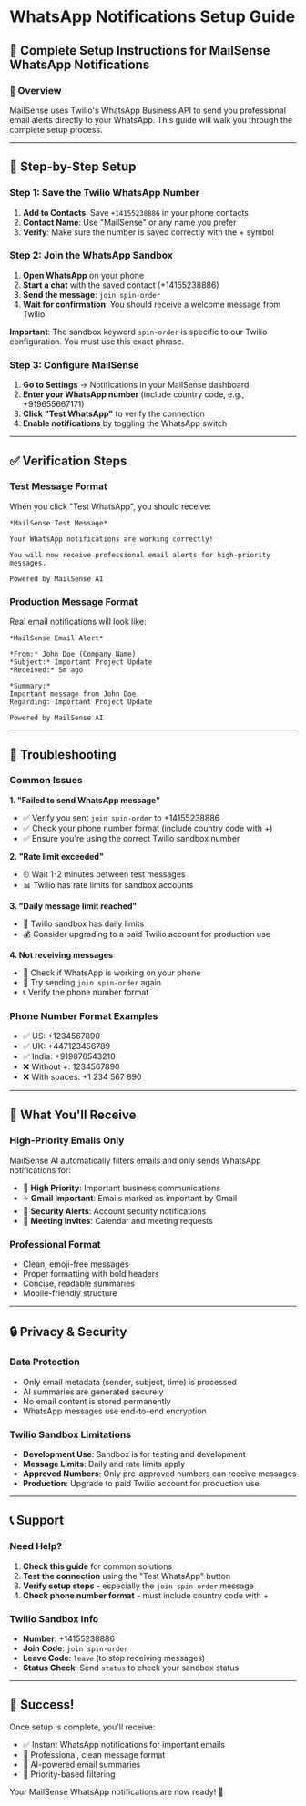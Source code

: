 # WhatsApp Notifications Setup Guide

## 📱 Complete Setup Instructions for MailSense WhatsApp Notifications

### 🎯 Overview
MailSense uses Twilio's WhatsApp Business API to send you professional email alerts directly to your WhatsApp. This guide will walk you through the complete setup process.

---

## 🚀 Step-by-Step Setup

### Step 1: Save the Twilio WhatsApp Number
1. **Add to Contacts**: Save `+14155238886` in your phone contacts
2. **Contact Name**: Use "MailSense" or any name you prefer
3. **Verify**: Make sure the number is saved correctly with the + symbol

### Step 2: Join the WhatsApp Sandbox
1. **Open WhatsApp** on your phone
2. **Start a chat** with the saved contact (+14155238886)
3. **Send the message**: `join spin-order`
4. **Wait for confirmation**: You should receive a welcome message from Twilio

**Important**: The sandbox keyword `spin-order` is specific to our Twilio configuration. You must use this exact phrase.

### Step 3: Configure MailSense
1. **Go to Settings** → Notifications in your MailSense dashboard
2. **Enter your WhatsApp number** (include country code, e.g., +919655667171)
3. **Click "Test WhatsApp"** to verify the connection
4. **Enable notifications** by toggling the WhatsApp switch

---

## ✅ Verification Steps

### Test Message Format
When you click "Test WhatsApp", you should receive:

```
*MailSense Test Message*

Your WhatsApp notifications are working correctly!

You will now receive professional email alerts for high-priority messages.

Powered by MailSense AI
```

### Production Message Format
Real email notifications will look like:

```
*MailSense Email Alert*

*From:* John Doe (Company Name)
*Subject:* Important Project Update
*Received:* 5m ago

*Summary:*
Important message from John Doe.
Regarding: Important Project Update

Powered by MailSense AI
```

---

## 🔧 Troubleshooting

### Common Issues

**1. "Failed to send WhatsApp message"**
- ✅ Verify you sent `join spin-order` to +14155238886
- ✅ Check your phone number format (include country code with +)
- ✅ Ensure you're using the correct Twilio sandbox number

**2. "Rate limit exceeded"**
- ⏰ Wait 1-2 minutes between test messages
- 📊 Twilio has rate limits for sandbox accounts

**3. "Daily message limit reached"**
- 📅 Twilio sandbox has daily limits
- 💰 Consider upgrading to a paid Twilio account for production use

**4. Not receiving messages**
- 📱 Check if WhatsApp is working on your phone
- 🔄 Try sending `join spin-order` again
- 📞 Verify the phone number format

### Phone Number Format Examples
- ✅ US: +1234567890
- ✅ UK: +447123456789
- ✅ India: +919876543210
- ❌ Without +: 1234567890
- ❌ With spaces: +1 234 567 890

---

## 🎯 What You'll Receive

### High-Priority Emails Only
MailSense AI automatically filters emails and only sends WhatsApp notifications for:
- 🔴 **High Priority**: Important business communications
- ⭐ **Gmail Important**: Emails marked as important by Gmail
- 🚨 **Security Alerts**: Account security notifications
- 📅 **Meeting Invites**: Calendar and meeting requests

### Professional Format
- Clean, emoji-free messages
- Proper formatting with bold headers
- Concise, readable summaries
- Mobile-friendly structure

---

## 🔒 Privacy & Security

### Data Protection
- Only email metadata (sender, subject, time) is processed
- AI summaries are generated securely
- No email content is stored permanently
- WhatsApp messages use end-to-end encryption

### Twilio Sandbox Limitations
- **Development Use**: Sandbox is for testing and development
- **Message Limits**: Daily and rate limits apply
- **Approved Numbers**: Only pre-approved numbers can receive messages
- **Production**: Upgrade to paid Twilio account for production use

---

## 📞 Support

### Need Help?
1. **Check this guide** for common solutions
2. **Test the connection** using the "Test WhatsApp" button
3. **Verify setup steps** - especially the `join spin-order` message
4. **Check phone number format** - must include country code with +

### Twilio Sandbox Info
- **Number**: +14155238886
- **Join Code**: `join spin-order`
- **Leave Code**: `leave` (to stop receiving messages)
- **Status Check**: Send `status` to check your sandbox status

---

## 🎉 Success!

Once setup is complete, you'll receive:
- ✅ Instant WhatsApp notifications for important emails
- 📱 Professional, clean message format
- 🤖 AI-powered email summaries
- 🔔 Priority-based filtering

Your MailSense WhatsApp notifications are now ready! 🚀